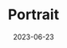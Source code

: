 ---
title: Portrait
fulltitle: Portrait of Tzipora & Cobian
date: 2023-06-23
tags:
- 2023
characters:
- tzipora
- cobian
categories: []
keywords:
- 2023
url: /stories/portrait/
toc: false
rgb: 84, 98, 92
image: /images/fullres/portrait.jpg
reddit: null
print: null
video: null
caption: Portrait of Tzipora & Cobian finished in a painterly style.
---